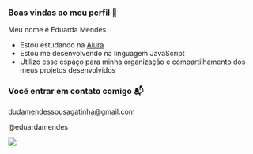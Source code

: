 ### Boas vindas ao meu perfil 💜

Meu nome é Eduarda Mendes

- Estou estudando na [Alura](https://www.alura.com.br)
- Estou me desenvolvendo na linguagem JavaScript
- Utilizo esse espaço para minha organização  e compartilhamento dos meus projetos desenvolvidos

### Você entrar em contato comigo 📬

dudamendessousagatinha@gmail.com

@eduardamendes

![](https://media1.tenor.com/m/_Lz5BPKaJZAAAAAC/crying-crying-meme.gif)
